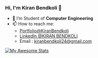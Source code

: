 ### Hi, I'm Kiran Bendkoli 👋

<!--
**KiranBendkoli1/KiranBendkoli1** is a ✨ _special_ ✨ repository because its `README.md` (this file) appears on your GitHub profile.

Here are some ideas to get you started:

- 🔭 I’m currently working on ...

- 👯 I’m looking to collaborate on ...
- 🤔 I’m looking for help with ...
- 💬 Ask me about ...
 ...

- ⚡ Fun fact: ...
-->
- 🌱 I’m Student of **Computer Engineering**
- 📫 How to reach me: 
  - [Portfolio@KiranBendkoli](https://kiranbendkoli-portfolio.web.app/)
  - [LinkedIn @KIRAN BENDKOLI](https://www.linkedin.com/in/kiran-bendkoli-2a2b741b9/)
  - Email : kiranbendkoli24@gmail.com


[![My Awesome Stats](https://awesome-github-stats.azurewebsites.net/user-stats/KiranBendkoli1?cardType=github&theme=github-dark)](https://git.io/awesome-stats-card)
